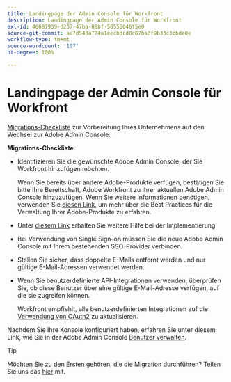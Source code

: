 ```yaml
---
title: Landingpage der Admin Console für Workfront
description: Landingpage der Admin Console für Workfront
exl-id: 46687939-d237-47ba-88bf-58550046f5e0
source-git-commit: ac7d548a774a1eecbdcd0c87ba3f9b33c3bbda0e
workflow-type: tm+mt
source-wordcount: '197'
ht-degree: 100%

---
```


# Landingpage der Admin Console für Workfront

[Migrations-Checkliste](https://experienceleague.adobe.com/docs/workfront/using/administration-and-setup/admin-in-admin-console/prep-for-admin-console.html?lang=de) zur Vorbereitung Ihres Unternehmens auf den Wechsel zur Adobe Admin Console:

**Migrations-Checkliste**

* Identifizieren Sie die gewünschte Adobe Admin Console, der Sie Workfront hinzufügen möchten.

  Wenn Sie bereits über andere Adobe-Produkte verfügen, bestätigen Sie bitte Ihre Bereitschaft, Adobe Workfront zu Ihrer aktuellen Adobe Admin Console hinzuzufügen. Wenn Sie weitere Informationen benötigen, verwenden Sie [diesen Link](https://helpx.adobe.com/de/enterprise/using/admin-console.html), um mehr über die Best Practices für die Verwaltung Ihrer Adobe-Produkte zu erfahren.

* Unter [diesem Link](https://helpx.adobe.com/de/enterprise/using/deployment-planning.html) erhalten Sie weitere Hilfe bei der Implementierung.
* Bei Verwendung von Single Sign-on müssen Sie die neue Adobe Admin Console mit Ihrem bestehenden SSO-Provider verbinden.
* Stellen Sie sicher, dass doppelte E-Mails entfernt werden und nur gültige E-Mail-Adressen verwendet werden.
* Wenn Sie benutzerdefinierte API-Integrationen verwenden, überprüfen Sie, ob diese Benutzer über eine gültige E-Mail-Adresse verfügen, auf die sie zugreifen können.

  Workfront empfiehlt, alle benutzerdefinierten Integrationen auf die [Verwendung von OAuth2](https://experienceleague.adobe.com/docs/workfront/using/administration-and-setup/configure-integrations/create-oauth-application.html?lang=de) zu aktualisieren.

Nachdem Sie Ihre Konsole konfiguriert haben, erfahren Sie unter diesem Link, wie Sie in der Adobe Admin Console [Benutzer verwalten](https://experienceleague.adobe.com/docs/workfront/using/administration-and-setup/add-users/create-manage-users/admin-console.html?lang=de).

>[!TIP]
>
>Möchten Sie zu den Ersten gehören, die die Migration durchführen? Teilen Sie uns das [hier](https://workfront.az1.qualtrics.com/jfe/form/SV_9T5LuHf05JUOPAi) mit.
